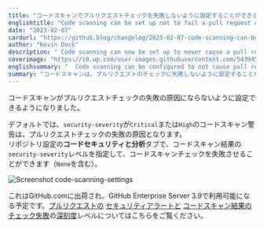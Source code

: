 ```yaml
---
title: "コードスキャンでプルリクエストチェックを失敗しないように設定することができるようになりました"
englishtitle: "Code scanning can be set up not to fail a pull request check"
date: "2023-02-07"
cardurl: "https://github.blog/changelog/2023-02-07-code-scanning-can-be-set-up-not-to-fail-a-pull-request-check"
author: "Kevin Duck"
description: " Code scanning can now be set up to never cause a pull request check failure.  By default, any code scanning alerts with a security-severity of critical or high will cause a pull request check failure.  You can specify which security-severity level for code scanning results should cause the code scanning check to fail, including None , by going to the Code security and Analysis tab in the repository settings.  This has shipped to GitHub.com and will be available in GitHub Enterprise Server 3.9. Learn more about severity levels for security alerts and Code scanning results check failures on pull requests.  "
coverimage: "https://i0.wp.com/user-images.githubusercontent.com/54394529/217245862-9c98e4c9-1c55-4fa5-a907-5b80300ffbe6.png?ssl=1"
englishsummary: "  Code scanning can be configured to not cause pull request check failures, and this feature is available on GitHub.com and GitHub Enterprise Server 3.9."
summary: "コードスキャンは、プルリクエストのチェックに失敗しないように設定することができ、この機能は GitHub.comと GitHub Enterprise Server 3.9で利用可能です。"
---
```


<p>コードスキャンがプルリクエストチェックの失敗の原因にならないように設定できるようになりました。</p>
<p>デフォルトでは、<code>security-severity</code>が<code>Critical</code>または<code>High</code>のコードスキャン警告は、プルリクエストチェックの失敗の原因となります。<br />
リポジトリ設定の<strong>コードセキュリティと分析</strong>タブで、コードスキャン結果の<code>security-severity</code>レベルを指定して、コードスキャンチェックを失敗させることができます（<code>None</code>を含む）。</p>
<p><img decoding="async" src="https://i0.wp.com/user-images.githubusercontent.com/54394529/217245862-9c98e4c9-1c55-4fa5-a907-5b80300ffbe6.png?ssl=1" alt="Screenshot code-scanning-settings" data-recalc-dims="1"></p>
<p>これはGitHub.comに出荷され、GitHub Enterprise Server 3.9で利用可能になる予定です。<a href="https://docs.github.com/en/code-security/code-scanning/automatically-scanning-your-code-for-vulnerabilities-and-errors/triaging-code-scanning-alerts-in-pull-requests#code-scanning-results-check-failures">プルリクエストの</a> <a href="https://github.blog/changelog/2021-07-19-codeql-code-scanning-new-severity-levels-for-security-alerts/">セキュリティアラートと</a> <a href="https://docs.github.com/en/code-security/code-scanning/automatically-scanning-your-code-for-vulnerabilities-and-errors/triaging-code-scanning-alerts-in-pull-requests#code-scanning-results-check-failures">コードスキャン結果のチェック失敗</a>の<a href="https://github.blog/changelog/2021-07-19-codeql-code-scanning-new-severity-levels-for-security-alerts/">深刻度</a>レベルについてはこちらをご覧ください。</p>


